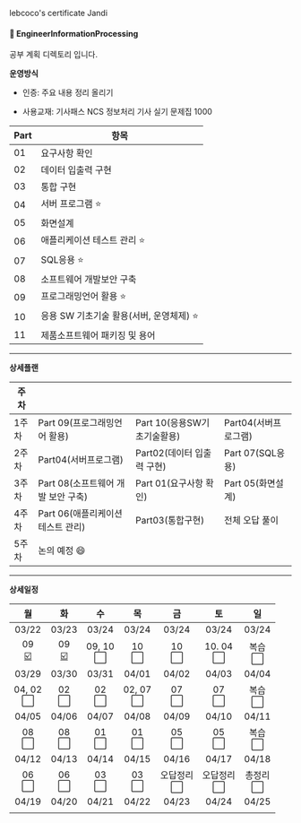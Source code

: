 lebcoco's certificate Jandi

#### :bookmark_tabs: EngineerInformationProcessing



공부 계획 디렉토리 입니다.




**운영방식**

* 인증: 주요 내용 정리 올리기

* 사용교재: 기사패스 NCS 정보처리 기사 실기 문제집 1000

| Part | 항목                                         |
| ---- | -------------------------------------------- |
| 01   | 요구사항 확인                                |
| 02   | 데이터 입출력 구현                           |
| 03   | 통합 구현                                    |
| 04   | 서버 프로그램 :star:                         |
| 05   | 화면설계                                     |
| 06   | 애플리케이션 테스트 관리 :star:              |
| 07   | SQL응용 :star:                               |
| 08   | 소프트웨어 개발보안 구축                     |
| 09   | 프로그래밍언어 활용 :star:                   |
| 10   | 응용 SW 기초기술 활용(서버, 운영체제) :star: |
| 11   | 제품소프트웨어 패키징 및 용어                |

---





**상세플랜**

| 주차  |                                    |                             |                      |
| ----- | ---------------------------------- | --------------------------- | -------------------- |
| 1주차 | Part 09(프로그래밍언어 활용)       | Part 10(응용SW기초기술활용) | Part04(서버프로그램) |
| 2주차 | Part04(서버프로그램)               | Part02(데이터 입출력 구현)  | Part 07(SQL응용)     |
| 3주차 | Part 08(소프트웨어 개발 보안 구축) | Part 01(요구사항 확인)      | Part 05(화면설계)    |
| 4주차 | Part 06(애플리케이션 테스트 관리)  | Part03(통합구현)            | 전체 오답 풀이       |
| 5주차 | 논의 예정 :smile:                  |                             |                      |

---





**상세일정**

|                 월                  |                 화                  |                수                |                목                |                 금                 |                 토                 |                일                |
| :---------------------------------: | :---------------------------------: | :------------------------------: | :------------------------------: | :--------------------------------: | :--------------------------------: | :------------------------------: |
|                03/22                |                03/23                |              03/24               |              03/24               |               03/24                |               03/24                |              03/24               |
| 09<br />[:ballot_box_with_check:]() | 09<br />​[:ballot_box_with_check:]() | 09, 10<br />:white_large_square: |   10<br />:white_large_square:   |    10<br />:white_large_square:    |  10. 04<br />:white_large_square:  |  복습<br />:white_large_square:  |
|                03/29                |                03/30                |              03/31               |              04/01               |               04/02                |               04/03                |              04/04               |
|  04, 02<br />:white_large_square:   |    02<br />:white_large_square:     |   02<br />:white_large_square:   | 02, 07<br />:white_large_square: |    07<br />:white_large_square:    |    07<br />:white_large_square:    |  복습<br />:white_large_square:  |
|                04/05                |                04/06                |              04/07               |              04/08               |               04/09                |               04/10                |              04/11               |
|    08<br />:white_large_square:     |    08<br />:white_large_square:     |   01<br />:white_large_square:   |   01<br />:white_large_square:   |    05<br />:white_large_square:    |    05<br />:white_large_square:    |  복습<br />:white_large_square:  |
|                04/12                |                04/13                |              04/14               |              04/15               |               04/16                |               04/17                |              04/18               |
|    06<br />:white_large_square:     |    06<br />:white_large_square:     |   03<br />:white_large_square:   |   03<br />:white_large_square:   | 오답정리<br />:white_large_square: | 오답정리<br />:white_large_square: | 총정리<br />:white_large_square: |
|                04/19                |                04/20                |              04/21               |              04/22               |               04/23                |               04/24                |              04/25               |
|                                     |                                     |                                  |                                  |                                    |                                    |                                  |





